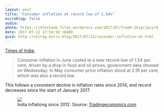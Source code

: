 ```yaml
---
layout: post
title: "Consumer inflation at record low of 1.54%"
microblog: false
audio: 
photo: https://cdtestweb.files.wordpress.com/2017/07/fcee9-1higrjpcyr9jdthfj8oybbq.jpg
date: 2017-07-12 17:54:58 +0400
guid: http://chirag.micro.blog/2017/07/12/consumer-inflation-at.html
---
```

<p><a href="http://m.timesofindia.com/business/india-business/consumer-inflation-in-june-at-record-low-of-1-54-per-cent/amp_articleshow/59562074.cms" target="_blank">Times of India:</a></p>
<blockquote>Consumer inflation in June cooled to a new record-low of 1.54 per cent, driven by a drop in food and oil prices, government data showed on Wednesday. In May consumer price inflation stood at 2.18 per cent, which was also a record low.</blockquote>
<p>This follows a consistent decline in inflation rates since 2014, and record decreases since the start of January 2017.</p>
<figure class="wp-caption">

<img src="https://cdtestweb.files.wordpress.com/2017/07/fcee9-1higrjpcyr9jdthfj8oybbq.jpg">

<figcaption class="wp-caption-text">India inflationg since 2012. Source: <a href="https://tradingeconomics.com/india/inflation-cpi" target="_blank">Tradingeconomics.com</a></figcaption></figure>
